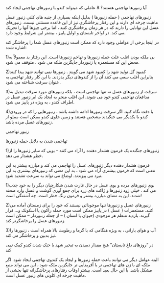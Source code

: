آیا زنبورها تهاجمی هستند؟ 8 عاملی که میتواند کندو با زنبورهای تهاجمی ایجاد کند

زنبورهای تهاجمی ( حمله زنبورها ) بدلیل اینکه بسیاری از جنبه های کلنی زنبور عسل ماهیت چرخه ای دارند و
این رفتار پرخاشگری نیز از این قاعده مستثنی نیست.
زنبورهای عسل این توانایی را دارند که در هر زمان پرخاشگری کنند ، اما برخی چیزها آنها را تحریک می کند.
 در اواخر تابستان و اوایل پاییز ، بیشتر این شرایط وجود دارد.

در اینجا برخی از عواملی وجود دارد که ممکن است زنبورهای عسل شما را پرخاشگر کند اشاره شده:

1)بی ملکه بودن اغلب علت حمله زنبورها و تهاجم زنبورها است. این رفتار بد معمولاً به محض این که مستعمره یا زنبوردار جایگزین ملکه می شود ، متوقف می شود.

2)کمبود گل تولید شهد را کمبود شهد می گویند . زنبورها نمی توانند شهد پیدا کنند بنابراین اغلب سعی می کنند آن را از کندوهای دیگر بدزدند. با این کار رفتار تهاجمی به عنوان سرقت شناخته می شود .

3)سرقت از زنبورهای عسل نه تنها تهاجمی است ، بلکه زنبورهای مورد سرقت تبدیل به مدافعان تهاجمی کندو خود می شوند. این اغلب منجر به ایجاد یک ابر زنبور عسل در اطراف کندو ، به ویژه در پاییز می شود.

4)با دقت نگاه کنید. اگر سرقت زنبورها ادامه داشته باشد ، زنبورهایی را که در ورودی کندو با یکدیگر می جنگیدند مشخص هستند و زمین جلوی کندو ممكن است مملو از زنبورهای عسل مرده باشد.

زنبور تهاجمی

تهاجمی شدن به دلایل حمله زنبورها

1)زنبورهای جنگنده یک فرمون هشدار دهنده را آزاد می کنند – بویی که سایر زنبورها را از خطر هشدار می دهد.

فرمون هشدار دهنده دیگر زنبورهای عسل را تهاجمی می کند و مبارزه بیشتر به این معنی است که فرمون بیشتری آزاد می شود
، به این معنی که زنبورهای بیشتری به این نبرد می پیوندند. اوضاع می تواند به سرعت تشدید شود.

1)بوی زنبورهای مرده و بوی عسل در حال غارت شدن شکارچیان دیگر را به خود جذب می کند .
 خیلی زود زنبورها و ژاکت های زرد برای جمع آوری گوشت و عسل وارد صحنه شدند.
 این به معنای مبارزه بیشتر و فرمون زنگ خطر است. چه آشفتگی است!

 2)زنبورهای عسل و زنبورها تنها موجوداتی نیستند که خود را برای زمستان آماده می کنند.
مستعمرات ( عسل ) در پاییز ممکن است مورد حمله راکون یا اسکونک و… قرار گیرند.
بازدید منظم هر موجودی (حیوان یا انسان ) – از جمله زنبوردار – ممکن است زنبورهای عسل را پرخاشگرتر کند.

3)آب و هوای بارانی ، به ویژه هنگامی که با گرما و رطوبت بالا همراه است ، زنبورها را نیز بدبین و پرخاشگر می کند.

 در “روزهای داغ تابستان” هیچ مقدار دمیدن به تبخیر شهد یا خنک شدن کندو کمک نمی کند

 البته عوامل دیگر می توانند باعث حمله زنبورها و ایجاد یک کندوی تهاجمی ایجاد شود.
اگر ملکه ای با ژن های تهاجمی تر یا آفریقایی تر جایگزین ملکه شود ، این می تواند منبع مشکل باشد.
 با این حال بعید است. بیشتر اوقات رفتارهای پرخاشگرانه تنها بخشی از ماهیت چرخه ای کلونی های زنبور عسل است.